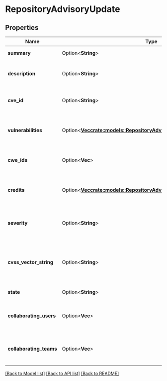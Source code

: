 # RepositoryAdvisoryUpdate

## Properties

Name | Type | Description | Notes
------------ | ------------- | ------------- | -------------
**summary** | Option<**String**> | A short summary of the advisory. | [optional]
**description** | Option<**String**> | A detailed description of what the advisory impacts. | [optional]
**cve_id** | Option<**String**> | The Common Vulnerabilities and Exposures (CVE) ID. | [optional]
**vulnerabilities** | Option<[**Vec<crate::models::RepositoryAdvisoryCreateVulnerabilitiesInner>**](repository_advisory_create_vulnerabilities_inner.md)> | A product affected by the vulnerability detailed in a repository security advisory. | [optional]
**cwe_ids** | Option<**Vec<String>**> | A list of Common Weakness Enumeration (CWE) IDs. | [optional]
**credits** | Option<[**Vec<crate::models::RepositoryAdvisoryCreateCreditsInner>**](repository_advisory_create_credits_inner.md)> | A list of users receiving credit for their participation in the security advisory. | [optional]
**severity** | Option<**String**> | The severity of the advisory. You must choose between setting this field or `cvss_vector_string`. | [optional]
**cvss_vector_string** | Option<**String**> | The CVSS vector that calculates the severity of the advisory. You must choose between setting this field or `severity`. | [optional]
**state** | Option<**String**> | The state of the advisory. | [optional]
**collaborating_users** | Option<**Vec<String>**> | A list of usernames who have been granted write access to the advisory. | [optional]
**collaborating_teams** | Option<**Vec<String>**> | A list of team slugs which have been granted write access to the advisory. | [optional]

[[Back to Model list]](../README.md#documentation-for-models) [[Back to API list]](../README.md#documentation-for-api-endpoints) [[Back to README]](../README.md)


